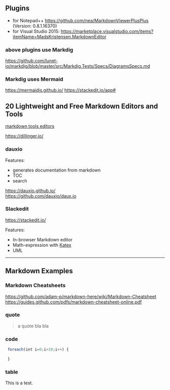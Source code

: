 ## Plugins 
* for Notepad++ https://github.com/nea/MarkdownViewerPlusPlus (Version: 0.8.1.16370)
* for Visual Studio 2015: https://marketplace.visualstudio.com/items?itemName=MadsKristensen.MarkdownEditor

### above plugins use Markdig
  https://github.com/lunet-io/markdig/blob/master/src/Markdig.Tests/Specs/DiagramsSpecs.md

### Markdig uses Mermaid 
https://mermaidjs.github.io/
https://stackedit.io/app#


## 20 Lightweight and Free Markdown Editors and Tools
[markdown tools editors](https://speckyboy.com/markdown-tools-editors/)

https://dillinger.io/  

### dauxio
Features:
* generates documentation from markdown
* TOC
* search

https://dauxio.github.io/  
https://github.com/dauxio/daux.io

### Slackedit
https://stackedit.io/

Features:
* In-browser Markdown editor
* Math-expression with [Katex](https://khan.github.io/KaTeX/)
* UML
---

## Markdown Examples
### Markdown Cheatsheets

https://github.com/adam-p/markdown-here/wiki/Markdown-Cheatsheet   
https://guides.github.com/pdfs/markdown-cheatsheet-online.pdf

### quote
> a quote bla
> bla

### code
```js
 foreach(int i=0;i<10;i++) {
 
 }
```

### table

This is a test.
<!--stackedit_data:
eyJoaXN0b3J5IjpbLTIxMTE3MjU3N119
-->
